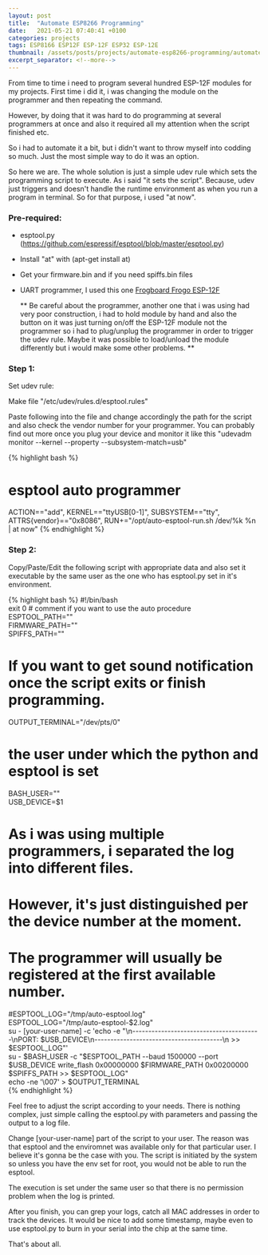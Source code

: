 ```yaml
---
layout: post
title:  "Automate ESP8266 Programming"
date:   2021-05-21 07:40:41 +0100
categories: projects
tags: ESP8166 ESP12F ESP-12F ESP32 ESP-12E
thumbnail: /assets/posts/projects/automate-esp8266-programming/automate-esp8266-programming.jpg
excerpt_separator: <!--more-->
---
```


From time to time i need to program several hundred ESP-12F modules for my projects. First time i did it, i was changing the module on the programmer and then repeating the command.

However, by doing that it was hard to do programming at several programmers at once and also it required all my attention when the script finished etc.

So i had to automate it a bit, but i didn't want to throw myself into codding so much. Just the most simple way to do it was an option.

So here we are. The whole solution is just a simple udev rule which sets the programming script to execute. As i said "it sets the script". Because, udev just triggers and doesn't handle the runtime environment as when you run a program in terminal. So for that purpose, i used "at now".

<!--more-->

### Pre-required:
 - esptool.py (https://github.com/espressif/esptool/blob/master/esptool.py)
 - Install "at" with (apt-get install at)
 - Get your firmware.bin and if you need spiffs.bin files
 - UART programmer, I used this one [Frogboard Frogo ESP-12F](https://www.tindie.com/products/fred_iot/esp8266-frogboard-frogo-pins-esp-12e-dev-board/)

   ** Be careful about the programmer, another one that i was using had very poor construction, i had to hold module by hand and also the button on it was just turning on/off the ESP-12F module not the programmer so i had to plug/unplug the programmer in order to trigger the udev rule. Maybe it was possible to load/unload the module differently but i would make some other problems. **


### Step 1:  
   
  Set udev rule:

  Make file "/etc/udev/rules.d/esptool.rules"

  Paste following into the file and change accordingly the path for the script and also check the vendor number for your programmer. You can probably find out more once you plug your device and monitor it like this "udevadm monitor --kernel --property --subsystem-match=usb"

{% highlight bash %}
 # esptool auto programmer
 ACTION=="add", KERNEL=="ttyUSB[0-1]", SUBSYSTEM=="tty", ATTRS{vendor}=="0x8086", RUN+="/opt/auto-esptool-run.sh /dev/%k %n | at now"
{% endhighlight %}

### Step 2:  
  
  Copy/Paste/Edit the following script with appropriate data and also set it executable by the same user as the one who has esptool.py set in it's environment.

{% highlight bash %}
 #!/bin/bash  
 exit 0 # comment if you want to use the auto procedure  
 ESPTOOL_PATH=""  
 FIRMWARE_PATH=""  
 SPIFFS_PATH=""  
 # If you want to get sound notification once the script exits or finish programming.  
 OUTPUT_TERMINAL="/dev/pts/0"  
 # the user under which the python and esptool is set  
 BASH_USER=""  
 USB_DEVICE=$1  
 # As i was using multiple programmers, i separated the log into different files.  
 # However, it's just distinguished per the device number at the moment.  
 # The programmer will usually be registered at the first available number.  
 #ESPTOOL_LOG="/tmp/auto-esptool.log"  
 ESPTOOL_LOG="/tmp/auto-esptool-$2.log"  
 su - [your-user-name] -c 'echo -e "\n----------------------------------------\nPORT: 	$USB_DEVICE\n----------------------------------------\n >> $ESPTOOL_LOG"'  
 su - $BASH_USER -c "$ESPTOOL_PATH --baud 1500000 --port $USB_DEVICE write_flash 0x00000000 $FIRMWARE_PATH 0x00200000 $SPIFFS_PATH >> $ESPTOOL_LOG"  
 echo -ne '\007' > $OUTPUT_TERMINAL  
{% endhighlight %}


Feel free to adjust the script according to your needs. There is nothing complex, just simple calling the esptool.py with parameters and passing the output to a log file.

Change [your-user-name] part of the script to your user. The reason was that esptool and the enviromnet was available only for that particular user. I believe it's gonna be the case with you. The script is initiated by the system so unless you have the env set for root, you would not be able to run the esptool.

The execution is set under the same user so that there is no permission problem when the log is printed.

After you finish, you can grep your logs, catch all MAC addresses in order to track the devices. It would be nice to add some timestamp, maybe even to use esptool.py to burn in your serial into the chip at the same time.

That's about all.


